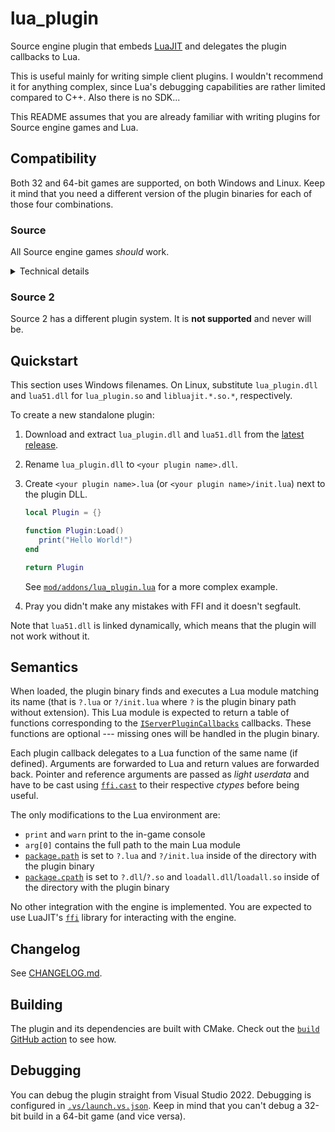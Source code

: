 # lua_plugin

Source engine plugin that embeds [LuaJIT][LuaJIT] and delegates the plugin
callbacks to Lua.

This is useful mainly for writing simple client plugins. I wouldn't recommend it
for anything complex, since Lua's debugging capabilities are rather limited
compared to C++. Also there is no SDK...

This README assumes that you are already familiar with writing plugins for
Source engine games and Lua.


## Compatibility

Both 32 and 64-bit games are supported, on both Windows and Linux. Keep it mind
that you need a different version of the plugin binaries for each of those four
combinations.

### Source

All Source engine games _should_ work.

<details>
  <summary>Technical details</summary>

  The plugin does not depend on any engine interfaces and only uses logging
  functions from [`tier0`][tier0]. All it does is expose its callbacks under
  versions 1 to 3 of the [`IServerPluginCallbacks`][IServerPluginCallbacks]
  interface. Any game that supports those versions will work.

</details>


### Source 2

Source 2 has a different plugin system. It is **not supported** and never will
be.


## Quickstart

This section uses Windows filenames. On Linux, substitute `lua_plugin.dll` and
`lua51.dll` for `lua_plugin.so` and `libluajit.*.so.*`, respectively.

To create a new standalone plugin:

1. Download and extract `lua_plugin.dll` and `lua51.dll` from the
   [latest release](https://github.com/jooonior/lua_plugin/releases/latest).

2. Rename `lua_plugin.dll` to `<your plugin name>.dll`.

3. Create `<your plugin name>.lua` (or `<your plugin name>/init.lua`) next to
   the plugin DLL.

   ```lua
   local Plugin = {}

   function Plugin:Load()
      print("Hello World!")
   end

   return Plugin
   ```

   See [`mod/addons/lua_plugin.lua`](mod/addons/lua_plugin.lua) for a more
   complex example.

4. Pray you didn't make any mistakes with FFI and it doesn't segfault.

Note that `lua51.dll` is linked dynamically, which means that the plugin will
not work without it.

## Semantics

When loaded, the plugin binary finds and executes a Lua module matching its
name (that is `?.lua` or `?/init.lua` where `?` is the plugin binary path
without extension). This Lua module is expected to return a table of functions
corresponding to the [`IServerPluginCallbacks`][IServerPluginCallbacks]
callbacks. These functions are optional --- missing ones will be handled in the
plugin binary.

Each plugin callback delegates to a Lua function of the same name (if defined).
Arguments are forwarded to Lua and return values are forwarded back. Pointer and
reference arguments are passed as _light userdata_ and have to be cast using
[`ffi.cast`][ffi.cast] to their respective _ctypes_ before being useful.

The only modifications to the Lua environment are:

- `print` and `warn` print to the in-game console
- `arg[0]` contains the full path to the main Lua module
- [`package.path`][package.path] is set to `?.lua` and `?/init.lua` inside of
  the directory with the plugin binary
- [`package.cpath`][package.cpath] is set to `?.dll`/`?.so` and
  `loadall.dll`/`loadall.so` inside of the directory with the plugin binary

No other integration with the engine is implemented. You are expected to use
LuaJIT's [`ffi`][ffi] library for interacting with the engine.


## Changelog

See [CHANGELOG.md](./CHANGELOG.md).


## Building

The plugin and its dependencies are built with CMake. Check out the
[`build` GitHub action](./.github/actions/build/action.yml) to see how.


## Debugging

You can debug the plugin straight from Visual Studio 2022. Debugging is
configured in [`.vs/launch.vs.json`](./.vs/launch.vs.json). Keep in mind that
you can't debug a 32-bit build in a 64-bit game (and vice versa).

[LuaJIT]: https://luajit.org/
[IServerPluginCallbacks]: https://developer.valvesoftware.com/wiki/IServerPluginCallbacks
[tier0]: https://github.com/ValveSoftware/source-sdk-2013/blob/master/mp/src/public/tier0/dbg.h
[ffi]: https://luajit.org/ext_ffi.html
[ffi.cast]: https://luajit.org/ext_ffi_api.html#ffi_cast
[package.path]: https://www.lua.org/manual/5.1/manual.html#pdf-package.path
[package.cpath]: https://www.lua.org/manual/5.1/manual.html#pdf-package.cpath
